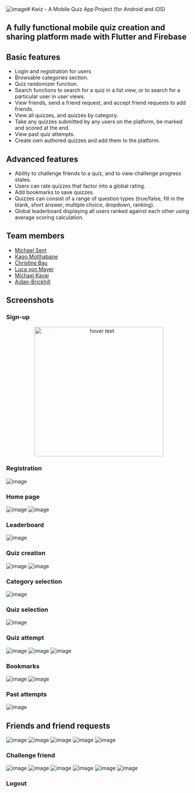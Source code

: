 ![image](https://github.com/kaglet/kwiz_app/assets/96872447/c45c9d0c-3bd6-4227-beef-b13edaeb9d7f)# Kwiz - A Mobile Quiz App Project (for Android and iOS)

## A fully functional mobile quiz creation and sharing platform made with Flutter and Firebase

## Basic features

* Login and registration for users
* Browsable categories section.
* Quiz randomizer function.
* Search functions to search for a quiz in a list view, or to search for a particular user in user views.
* View friends, send a friend request, and accept friend requests to add friends.
* View all quizzes, and quizzes by category.
* Take any quizzes submitted by any users on the platform, be marked and scored at the end.
* View past quiz attempts.
* Create own authored quizzes and add them to the platform.

## Advanced features

* Ability to challenge friends to a quiz, and to view challenge progress states.
* Users can rate quizzes that factor into a global rating.
* Add bookmarks to save quizzes.
* Quizzes can consist of a range of question types (true/false, fill in the blank, short answer, multiple choice, dropdown, ranking).
* Global leaderboard displaying all users ranked against each other using average scoring calculation.

## Team members

* [Michael Sent](https://github.com/Michael-Sent)
* [Kago Motlhabane](https://github.com/kaglet)
* [Christine Bau](https://github.com/mei-cb)
* [Luca von Mayer](https://github.com/luca-vm)
* [Michael Kavai](https://github.com/mchlkavai)
* [Aidan-Brickhill](https://github.com/Aidan-Brickhill)

## Screenshots

### Sign-up
<p align="center">
  <img src="https://github.com/kaglet/kwiz_app/assets/96872447/6fa8e116-2136-47a1-ad05-cd6226592911" width="350" title="hover text">
</p>

### Registration
![image](https://github.com/kaglet/kwiz_app/assets/96872447/6fa8e116-2136-47a1-ad05-cd6226592911)

### Home page
![image](https://github.com/kaglet/kwiz_app/assets/96872447/d661d73c-a8fc-4e18-843b-ff06515e651c)
![image](https://github.com/kaglet/kwiz_app/assets/96872447/6f84b697-6a7f-4e0f-8c1a-7e8d7bf8be24)

### Leaderboard
![image](https://github.com/kaglet/kwiz_app/assets/96872447/cd7166ad-dd5d-4941-b2ee-59511b6f37d0)

### Quiz creation
![image](https://github.com/kaglet/kwiz_app/assets/96872447/e46d59dd-64d4-40a1-81e4-beceacade570)
![image](https://github.com/kaglet/kwiz_app/assets/96872447/8dbb8eb1-c045-4a5a-9ae4-7e907a4cf46b)

### Category selection
![image](https://github.com/kaglet/kwiz_app/assets/96872447/dc9f362a-19a9-49d3-895e-fad95feeafe6)

### Quiz selection
![image](https://github.com/kaglet/kwiz_app/assets/96872447/17428ce8-a209-4e15-8be0-77492e13218b)

### Quiz attempt 
![image](https://github.com/kaglet/kwiz_app/assets/96872447/2e0d2e11-047d-4060-9f0f-aa272860c2fb)
![image](https://github.com/kaglet/kwiz_app/assets/96872447/8bee6d8b-6bd6-49c8-ad23-f3596b532468)
![image](https://github.com/kaglet/kwiz_app/assets/96872447/e1e72a57-ed43-4443-948a-b32f1032f6f8)

### Bookmarks
![image](https://github.com/kaglet/kwiz_app/assets/96872447/3b6cb1fd-6286-46a7-9a02-0d9ee126330b)
![image](https://github.com/kaglet/kwiz_app/assets/96872447/f972b4b9-888c-46f2-af90-c6103acdf8c6)

### Past attempts
![image](https://github.com/kaglet/kwiz_app/assets/96872447/8bc6997a-5468-4ea6-8d1f-d48afdb5e01f)

## Friends and friend requests
![image](https://github.com/kaglet/kwiz_app/assets/96872447/f5a9a278-6652-4f62-b8b6-32d410bd811e)
![image](https://github.com/kaglet/kwiz_app/assets/96872447/3be9c166-d50a-4b31-b7b7-da73f9decde5)
![image](https://github.com/kaglet/kwiz_app/assets/96872447/078c35ba-76fa-49e6-b3b7-28d6984ff6fc)
![image](https://github.com/kaglet/kwiz_app/assets/96872447/4b8fb0f3-f7ee-49e1-8455-ede04d2086ac)
![image](https://github.com/kaglet/kwiz_app/assets/96872447/83aec86a-d22f-4142-b1d5-b4e28a3947cd)

### Challenge friend
![image](https://github.com/kaglet/kwiz_app/assets/96872447/b7393bf9-d00d-4f39-9522-4f8b353d8516)
![image](https://github.com/kaglet/kwiz_app/assets/96872447/4a6f7b05-ed81-40d1-a261-f9c0535ff358)
![image](https://github.com/kaglet/kwiz_app/assets/96872447/d50adc46-6c55-4b94-b4f3-39d171f2205b)
![image](https://github.com/kaglet/kwiz_app/assets/96872447/f538d7cc-6d26-4c6f-ba8e-5dd8bed54879)
![image](https://github.com/kaglet/kwiz_app/assets/96872447/8cf5b79d-1758-4b92-8b10-e31975e43f29)
![image](https://github.com/kaglet/kwiz_app/assets/96872447/ad2dc92e-9d92-4c0b-aea4-dd34daf692fa)

### Logout


